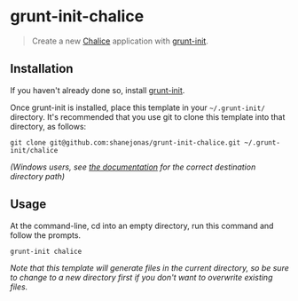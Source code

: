 # grunt-init-chalice

> Create a new [Chalice](http://github.com/shanejonas/chalice-docs) application with [grunt-init][].

[grunt-init]: http://gruntjs.com/project-scaffolding

## Installation
If you haven't already done so, install [grunt-init][].

Once grunt-init is installed, place this template in your `~/.grunt-init/` directory. It's recommended that you use git to clone this template into that directory, as follows:

```
git clone git@github.com:shanejonas/grunt-init-chalice.git ~/.grunt-init/chalice
```

_(Windows users, see [the documentation][grunt-init] for the correct destination directory path)_

## Usage

At the command-line, cd into an empty directory, run this command and follow the prompts.

```
grunt-init chalice
```

_Note that this template will generate files in the current directory, so be sure to change to a new directory first if you don't want to overwrite existing files._
